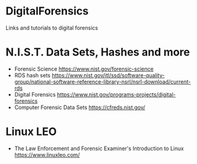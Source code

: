 # DigitalForensics
Links and tutorials to digital forensics

# N.I.S.T. Data Sets, Hashes and more
* Forensic Science              https://www.nist.gov/forensic-science
* RDS hash sets                 https://www.nist.gov/itl/ssd/software-quality-group/national-software-reference-library-nsrl/nsrl-download/current-rds
* Digital Forensics             https://www.nist.gov/programs-projects/digital-forensics
* Computer Forensic Data Sets   https://cfreds.nist.gov/

# Linux LEO
* The Law Enforcement and Forensic Examiner's Introduction to Linux https://www.linuxleo.com/
